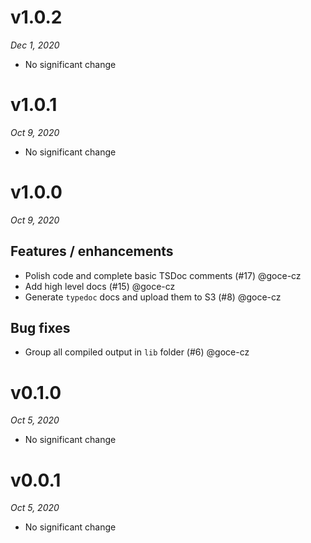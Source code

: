 # v1.0.2
_Dec 1, 2020_

* No significant change

# v1.0.1
_Oct 9, 2020_

* No significant change

# v1.0.0
_Oct 9, 2020_

## Features / enhancements

- Polish code and complete basic TSDoc comments (#17) @goce-cz 
- Add high level docs (#15) @goce-cz 
- Generate `typedoc` docs and upload them to S3 (#8) @goce-cz 

## Bug fixes

- Group all compiled output in `lib` folder (#6) @goce-cz


# v0.1.0
_Oct 5, 2020_

* No significant change

# v0.0.1
_Oct 5, 2020_

* No significant change

